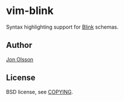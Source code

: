# vim-blink

Syntax highlighting support for [Blink](http://blinkprotocol.org/) schemas.

## Author

[Jon Olsson](https://github.com/noj)

## License

BSD license, see [COPYING](COPYING).
